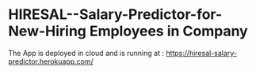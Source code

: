 # HIRESAL--Salary-Predictor-for-New-Hiring Employees in Company

The App is deployed in cloud and is running at : https://hiresal-salary-predictor.herokuapp.com/
